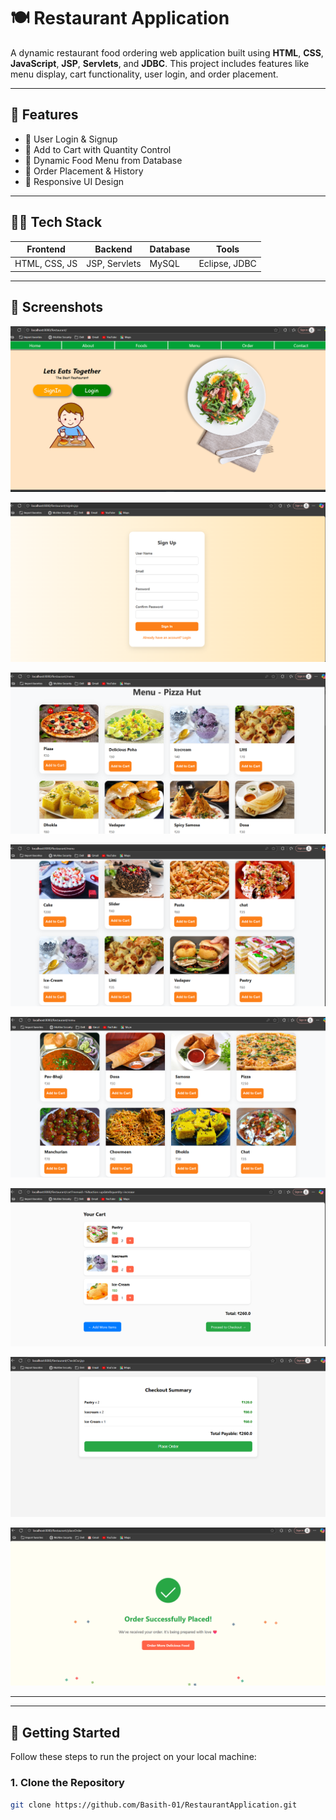 
# 🍽️ Restaurant Application

A dynamic restaurant food ordering web application built using **HTML**, **CSS**, **JavaScript**, **JSP**, **Servlets**, and **JDBC**. This project includes features like menu display, cart functionality, user login, and order placement.

---

## 🚀 Features

- 🔐 User Login & Signup
- 🛒 Add to Cart with Quantity Control
- 🍴 Dynamic Food Menu from Database
- 🧾 Order Placement & History
- 🔄 Responsive UI Design

---

## 🧑‍💻 Tech Stack

| Frontend      | Backend       | Database | Tools           |
|---------------|---------------|----------|------------------|
| HTML, CSS, JS | JSP, Servlets | MySQL    | Eclipse, JDBC    |

---

## 📸 Screenshots


![Login Page](https://github.com/Basith-01/RestaurantApplication/blob/main/screenshots/Screenshot%202025-08-04%20111052.png?raw=true)


![Home Page](https://github.com/Basith-01/RestaurantApplication/blob/main/screenshots/Screenshot%202025-08-04%20111114.png?raw=true)


![Menu Page](https://github.com/Basith-01/RestaurantApplication/blob/main/screenshots/Screenshot%202025-08-04%20111150.png?raw=true)


![Item Added](https://github.com/Basith-01/RestaurantApplication/blob/main/screenshots/Screenshot%202025-08-04%20111231.png?raw=true)


![Cart](https://github.com/Basith-01/RestaurantApplication/blob/main/screenshots/Screenshot%202025-08-04%20111255.png?raw=true)


![Place Order](https://github.com/Basith-01/RestaurantApplication/blob/main/screenshots/Screenshot%202025-08-04%20111339.png?raw=true)


![Order Success](https://github.com/Basith-01/RestaurantApplication/blob/main/screenshots/Screenshot%202025-08-04%20111359.png?raw=true)


![Order History](https://github.com/Basith-01/RestaurantApplication/blob/main/screenshots/Screenshot%202025-08-04%20111418.png?raw=true)

---
---

## 🚀 Getting Started

Follow these steps to run the project on your local machine:

### 1. Clone the Repository

```bash
git clone https://github.com/Basith-01/RestaurantApplication.git





